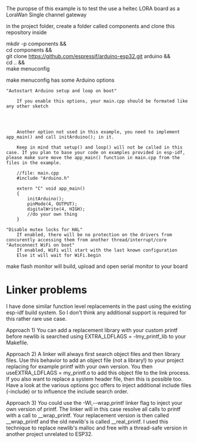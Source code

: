 The puropse of this example is to test the use a heltec LORA board as
a LoraWan Single channel gateway


in the project folder, create a folder called components and clone this repository inside

mkdir -p components && \
cd components && \
git clone https://github.com/espressif/arduino-esp32.git arduino && \
cd .. && \
make menuconfig



make menuconfig has some Arduino options

    "Autostart Arduino setup and loop on boot"

        If you enable this options, your main.cpp should be formated like any other sketch

	


        Another option not used in this example, you need to implement app_main() and call initArduino(); in it.

        Keep in mind that setup() and loop() will not be called in this case. If you plan to base your code on examples provided in esp-idf, please make sure move the app_main() function in main.cpp from the files in the example.

        //file: main.cpp
        #include "Arduino.h"

        extern "C" void app_main()
        {
            initArduino();
            pinMode(4, OUTPUT);
            digitalWrite(4, HIGH);
            //do your own thing
        }

    "Disable mutex locks for HAL"
        If enabled, there will be no protection on the drivers from concurently accessing them from another thread/interrupt/core
    "Autoconnect WiFi on boot"
        If enabled, WiFi will start with the last known configuration
        Else it will wait for WiFi.begin

make flash monitor will build, upload and open serial monitor to your board


# Linker problems

I have done similar function level replacements in the past using the existing esp-idf build system. So I don't think any additional support is required for this rather rare use case.

Approach 1)
You can add a replacement library with your custom printf before newlib is searched using EXTRA_LDFLAGS = -lmy_printf_lib to your Makefile.

Approach 2)
A linker will always first search object files and then library files. Use this behavior to add an object file (not a library!) to your project replacing for example printf with your own version. You then useEXTRA_LDFLAGS = my_printf.o to add this object file to the link process.
If you also want to replace a system header file, then this is possible too. Have a look at the various options gcc offers to inject additional include files (-include) or to influence the include search order.

Approach 3)
You could use the -Wl,--wrap,printf linker flag to inject your own version of printf. The linker will in this case resolve all calls to printf with a call to __wrap_printf. Your replacement version is then called __wrap_printf and the old newlib's is called __real_printf. I used this technique to replace newlib's malloc and free with a thread-safe version in another project unrelated to ESP32.